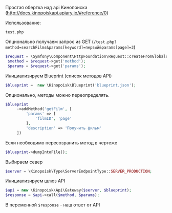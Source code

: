 Простая обертка над api Кинопоиска (http://docs.kinopoiskapi.apiary.io/#reference/0)

Использование:

`test.php`

Опционально получаем запрос из GET (`/test.php?method=searchFilms&params[keyword]=первый&params[page]=3`)

```php
$request = \Symfony\Component\HttpFoundation\Request::createFromGlobals();
 $method = $request->get('method');
 $params = $request->get('params');
 ```
 
 Инициализируем Blueprint (список методов API)
 
 ```php
 $blueprint =  new \Kinopoisk\Blueprint('blueprint.json');
 ```
 
 Опционально, методы можно переопределять.
 
 ```php
 $blueprint
      ->addMethod('getFilm', [
          'params' => [
              'filmID', 'page'
          ],
          'description' => 'Получить фильм'
      ])
 ```
      
 Если необходимо пересозранить метод в чертеже
 
 ```php
 $blueprint->dumpIntoFile();
 ```
 
 Выбираем север
 
 ```php
 $server = \Kinopoisk\Type\ServerEndpointType::SERVER_PRODUCTION;
 ```
 
 Инициализируем шлюз API
 
 ```php 
 $api = new \Kinopoisk\Api\Gateway($server, $blueprint);
 $response = $api->call($method, $params);
 ```
 
 В переменной `$response` - наш ответ от API